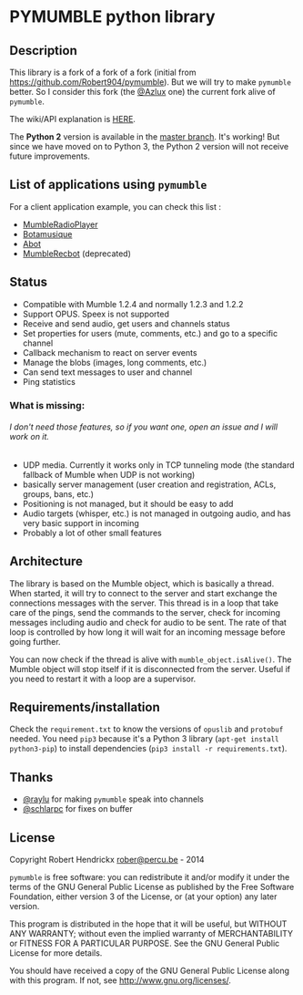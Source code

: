 PYMUMBLE python library
=======================

Description
-----------

This library is a fork of a fork of a fork (initial from https://github.com/Robert904/pymumble). But we will try to make `pymumble` better. So I consider this fork (the [@Azlux](https://github.com/azlux/pymumble) one) the current fork alive of `pymumble`.

The wiki/API explanation is [HERE](API.md).

The **Python 2** version is available in the [master branch](https://github.com/azlux/pymumble/tree/master). It's working! But since we have moved on to Python 3, the Python 2 version will not receive future improvements.

List of applications using `pymumble`
-----
For a client application example, you can check this list :
- [MumbleRadioPlayer](https://github.com/azlux/MumbleRadioPlayer)
- [Botamusique](https://github.com/azlux/botamusique)
- [Abot](https://github.com/ranomier/pymumble-abot)
- [MumbleRecbot](https://github.com/Robert904/mumblerecbot) (deprecated)

Status
------
- Compatible with Mumble 1.2.4 and normally 1.2.3 and 1.2.2
- Support OPUS. Speex is not supported
- Receive and send audio, get users and channels status
- Set properties for users (mute, comments, etc.) and go to a specific channel
- Callback mechanism to react on server events
- Manage the blobs (images, long comments, etc.)
- Can send text messages to user and channel
- Ping statistics

### What is missing:
###### I don't need those features, so if you want one, open an issue and I will work on it.
- UDP media. Currently it works only in TCP tunneling mode (the standard fallback of Mumble when UDP is not working)
- basically server management (user creation and registration, ACLs, groups, bans, etc.)
- Positioning is not managed, but it should be easy to add
- Audio targets (whisper, etc.) is not managed in outgoing audio, and has very basic support in incoming
- Probably a lot of other small features

Architecture
------------
The library is based on the Mumble object, which is basically a thread. When started, it will try
to connect to the server and start exchange the connections messages with the server.
This thread is in a loop that take care of the pings, send the commands to the server,
check for incoming messages including audio and check for audio to be sent.
The rate of that loop is controlled by how long it will wait for an incoming message before going further.

You can now check if the thread is alive with `mumble_object.isAlive()`. The Mumble object will stop itself if it is disconnected from the server.
Useful if you need to restart it with a loop are a supervisor.

Requirements/installation
-------------------------

Check the `requirement.txt` to know the versions of `opuslib` and `protobuf` needed.
You need `pip3` because it's a Python 3 library (`apt-get install python3-pip`) to install dependencies (`pip3 install -r requirements.txt`).

Thanks
-----------
- [@raylu](https://github.com/raylu) for making `pymumble` speak into channels
- [@schlarpc](https://github.com/schlarpc) for fixes on buffer

License
-------
Copyright Robert Hendrickx <rober@percu.be> - 2014

`pymumble` is free software: you can redistribute it and/or modify
it under the terms of the GNU General Public License as published by
the Free Software Foundation, either version 3 of the License, or
(at your option) any later version.

This program is distributed in the hope that it will be useful,
but WITHOUT ANY WARRANTY; without even the implied warranty of
MERCHANTABILITY or FITNESS FOR A PARTICULAR PURPOSE. See the
GNU General Public License for more details.

You should have received a copy of the GNU General Public License
along with this program. If not, see <http://www.gnu.org/licenses/>.
